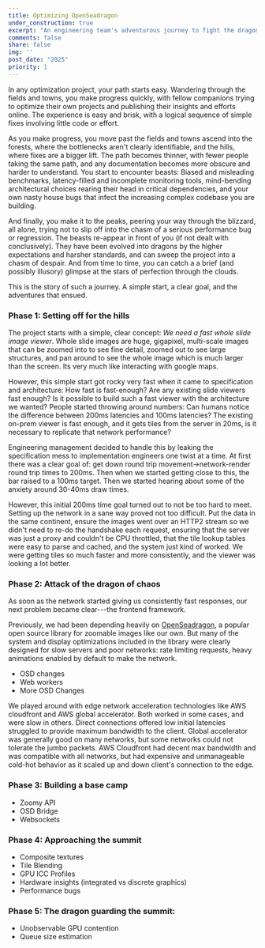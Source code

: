 ```yaml
---
title: Optimizing OpenSeadragon
under_construction: true
excerpt: "An engineering team's adventurous journey to fight the dragons of complexity and ascent to the peaks of performance."
comments: false
share: false
img: ''
post_date: "2025"
priority: 1
---
```


In any optimization project, your path starts easy. Wandering through the fields and towns, you make progress quickly, with fellow companions trying to optimize their own projects and publishing their insights and efforts online. The experience is easy and brisk, with a logical sequence of simple fixes involving little code or effort.

As you make progress, you move past the fields and towns ascend into the forests, where the bottlenecks aren't clearly identifiable, and the hills, where fixes are a bigger lift. The path becomes thinner, with fewer people taking the same path, and any documentation becomes more obscure and harder to understand. You start to encounter beasts: Biased and misleading benchmarks, latency-filled and incomplete monitoring tools, mind-bending architectural choices rearing their head in critical dependencies, and your own nasty house bugs that infect the increasing complex codebase you are building.

And finally, you make it to the peaks, peering your way through the blizzard, all alone, trying not to slip off into the chasm of a serious performance bug or regression. The beasts re-appear in front of you (if not dealt with conclusively). They have been evolved into dragons by the higher expectations and harsher standards, and can sweep the project into a chasm of despair. And from time to time, you can catch a a brief (and possibly illusory) glimpse at the stars of perfection through the clouds.

This is the story of such a journey. A simple start, a clear goal, and the adventures that ensued. 

### Phase 1: Setting off for the hills

The project starts with a simple, clear concept: *We need a fast whole slide image viewer*. Whole slide images are huge, gigapixel, multi-scale images that can be zoomed into to see fine detail, zoomed out to see large structures, and pan around to see the whole image which is much larger than the screen. Its very much like interacting with google maps. 

However, this simple start got rocky very fast when it came to specification and architecture: How fast is fast-enough? Are any existing slide viewers fast enough? Is it possible to build such a fast viewer with the architecture we wanted? People started throwing around numbers: Can humans notice the difference between 200ms latencies and 100ms latencies? The existing on-prem viewer is fast enough, and it gets tiles from the server in 20ms, is it necessary to replicate that network performance? 

Engineering management decided to handle this by leaking the specification mess to implementation engineers one twist at a time. At first there was a clear goal of: get down round trip movement->network-render round trip times to 200ms. Then when we started getting close to this, the bar raised to a 100ms target. Then we started hearing about some of the anxiety around 30-40ms draw times. 

However, this initial 200ms time goal turned out to not be too hard to meet. Setting up the network in a sane way proved not too difficult. Put the data in the same continent, ensure the images went over an HTTP2 stream so we didn't need to re-do the handshake each request, ensuring that the server was just a proxy and couldn't be CPU throttled, that the tile lookup tables were easy to parse and cached, and the system just kind of worked. We were getting tiles so much faster and more consistently, and the viewer was looking a lot better.


### Phase 2: Attack of the dragon of chaos

As soon as the network started giving us consistently fast responses, our next problem became clear---the frontend framework.

Previously, we had been depending heavily on [OpenSeadragon](https://openseadragon.github.io/), a popular open source library for zoomable images like our own. But many of the system and display optimizations included in the library were clearly designed for slow servers and poor networks: rate limiting requests, heavy animations enabled by default to make the network.

* OSD changes
* Web workers
* More OSD Changes

We played around with edge network acceleration technologies like AWS cloudfront and AWS global accelerator. Both worked in some cases, and were slow in others. Direct connections offered low initial latencies struggled to provide maximum bandwidth to the client. Global accelerator was generally good on many networks, but some networks could not tolerate the jumbo packets. AWS Cloudfront had decent max bandwidth and was compatible with all networks, but had expensive and unmanageable cold-hot behavior as it scaled up and down client's connection to the edge.


### Phase 3: Building a base camp
* Zoomy API
* OSD Bridge
* Websockets

### Phase 4: Approaching the summit
* Composite textures
* Tile Blending
* GPU ICC Profiles
* Hardware insights (integrated vs discrete graphics)
* Performance bugs

### Phase 5: The dragon guarding the summit:
* Unobservable GPU contention
* Queue size estimation
